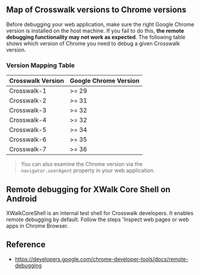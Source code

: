 ## Map of Crosswalk versions to Chrome versions

Before debugging your web application, make sure the right Google Chrome version is installed on the host machine. If you fail to do this, **the remote debugging functionality may not work as expected**. The following table shows which version of Chrome you need to debug a given Crosswalk version.

### Version Mapping Table

| Crosswalk Version | Google Chrome Version |
|-------------------|-----------------------|
| Crosswalk-1 | >= 29 |
| Crosswalk-2 | >= 31 |
| Crosswalk-3 | >= 32 |
| Crosswalk-4 | >= 32 |
| Crosswalk-5 | >= 34 |
| Crosswalk-6 | >= 35 |
| Crosswalk-7 | >= 36 |

> You can also examine the Chrome version via the ```navigator.userAgent``` property in your web application.

## Remote debugging for XWalk Core Shell on Android

XWalkCoreShell is an internal test shell for Crosswalk developers. It enables remote debugging by default. 
Follow the steps 'Inspect web pages or web apps in Chrome Browser.

## Reference
* https://developers.google.com/chrome-developer-tools/docs/remote-debugging